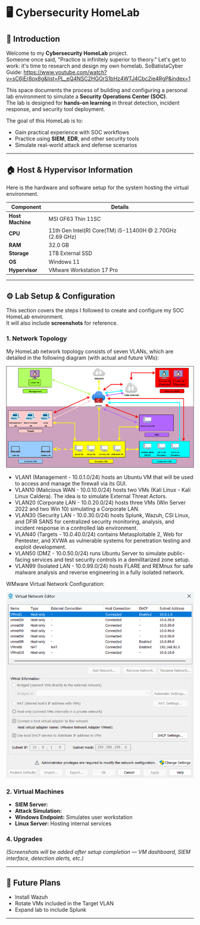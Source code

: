 # 🖥️ Cybersecurity HomeLab

## 👋 Introduction
Welcome to my **Cybersecurity HomeLab** project.  
Someone once said, "Practice is infinitely superior to theory." Let's get to work: it's time to research and design my own homelab.
SoBatistaCyber Guide: https://www.youtube.com/watch?v=sC6jEr8ox8g&list=PL_eQ4NSC2HGOrS1bHz4WTJ4Cbc2ie4RgP&index=1

This space documents the process of building and configuring a personal lab environment to simulate a **Security Operations Center (SOC)**.  
The lab is designed for **hands-on learning** in threat detection, incident response, and security tool deployment.

The goal of this HomeLab is to:
- Gain practical experience with SOC workflows
- Practice using **SIEM**, **EDR**, and other security tools
- Simulate real-world attack and defense scenarios

---

## 🏠 Host & Hypervisor Information
Here is the hardware and software setup for the system hosting the virtual environment.

| Component         | Details |
|-------------------|---------|
| **Host Machine**  | MSI GF63 Thin 11SC |
| **CPU**           | 11th Gen Intel(R) Core(TM) i5-11400H @ 2.70GHz (2.69 GHz) |
| **RAM**           | 32.0 GB |
| **Storage**       | 1TB External SSD |
| **OS**            | Windows 11 |
| **Hypervisor**    | VMware Workstation 17 Pro |

---

## ⚙️ Lab Setup & Configuration
This section covers the steps I followed to create and configure my SOC HomeLab environment.  
It will also include **screenshots** for reference.

### **1. Network Topology**
My HomeLab network topology consists of seven VLANs, which are detailed in the following diagram (with actual and future VMs):

![Network Topology](images/HomeLAB.png)

- VLAN1 (Management - 10.0.1.0/24) hosts an Ubuntu VM that will be used to access and manage the firewall via its GUI.
- VLAN10 (Malicious WAN - 10.0.10.0/24) hosts two VMs (Kali Linux - Kali Linux Caldera). The idea is to simulate External Threat Actors.
- VLAN20 (Corporate LAN - 10.0.20.0/24) hosts three VMs (Win Server 2022 and two Win 10) simulating a Corporate LAN.
- VLAN30 (Security LAN - 10.0.30.0/24) hosts Splunk, Wazuh, CSI Linux, and DFIR SANS for centralized security monitoring, analysis, and incident response in a controlled lab environment.
- VLAN40 (Targets - 10.0.40.0/24) contains Metasploitable 2, Web for Pentester, and XVWA as vulnerable systems for penetration testing and exploit development.
- VLAN50 (DMZ - 10.0.50.0/24)  runs Ubuntu Server to simulate public-facing services and test security controls in a demilitarized zone setup.
- VLAN99 (Isolated LAN - 10.0.99.0/24) hosts FLARE and REMnux for safe malware analysis and reverse engineering in a fully isolated network.

WMware Virtual Network Configuration:

![VMware Network Configuration ](images/VirtualNetworkEditor.png)

### **2. Virtual Machines**


- **SIEM Server:** 
- **Attack Simulation:** 
- **Windows Endpoint:** Simulates user workstation
- **Linux Server:** Hosting internal services


### **4. Upgrades**
*(Screenshots will be added after setup completion — VM dashboard, SIEM interface, detection alerts, etc.)*

---

## 📜 Future Plans
- Install Wazuh
- Rotate VMs included in the Target VLAN
- Expand lab to include Splunk

---



